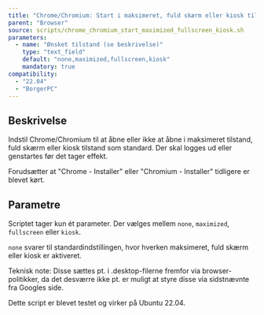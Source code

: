 ```yaml
---
title: "Chrome/Chromium: Start i maksimeret, fuld skærm eller kiosk tilstand"
parent: "Browser"
source: scripts/chrome_chromium_start_maximized_fullscreen_kiosk.sh
parameters:
  - name: "Ønsket tilstand (se beskrivelse)"
    type: "text_field"
    default: "none,maximized,fullscreen,kiosk"
    mandatory: true
compatibility:  
  - "22.04"
  - "BorgerPC"
---
```


## Beskrivelse
Indstil Chrome/Chromium til at åbne eller ikke at åbne i maksimeret tilstand, fuld skærm eller kiosk tilstand som standard.
Der skal logges ud eller genstartes før det tager effekt.

Forudsætter at "Chrome - Installer" eller "Chromium - Installer" tidligere er blevet kørt.

## Parametre
Scriptet tager kun ét parameter. Der vælges mellem `none`, `maximized`, `fullscreen` eller `kiosk`. 

`none` svarer til standardindstillingen, hvor hverken maksimeret, fuld skærm eller kiosk er aktiveret.

Teknisk note: Disse sættes pt. i .desktop-filerne fremfor via browser-politikker, da det desværre ikke pt. er muligt at styre disse via sidstnævnte fra Googles side.

Dette script er blevet testet og virker på Ubuntu 22.04.

